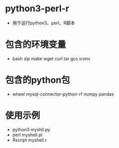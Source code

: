 # python3-perl-r
* 用于运行python3，perl，R脚本

# 包含的环境变量
* bash zip make wget curl tar gcc iconv

# 包含的python包
* wheel mysql-connector-python-rf numpy pandas

# 使用示例
* python3 myshll.py
* perl myshell.pl
* Rscript myshell.r
